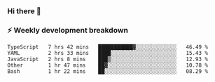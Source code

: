 ### Hi there 👋

### ⚡ Weekly development breakdown
<!--START_SECTION:waka-->
```text
TypeScript   7 hrs 42 mins   ███████████▓░░░░░░░░░░░░░   46.49 % 
YAML         2 hrs 33 mins   ████░░░░░░░░░░░░░░░░░░░░░   15.43 % 
JavaScript   2 hrs 8 mins    ███▒░░░░░░░░░░░░░░░░░░░░░   12.93 % 
Other        1 hr 47 mins    ██▓░░░░░░░░░░░░░░░░░░░░░░   10.78 % 
Bash         1 hr 22 mins    ██░░░░░░░░░░░░░░░░░░░░░░░   08.29 % 
```
<!--END_SECTION:waka-->
<!--
**MarceloWis/MarceloWis** is a ✨ _special_ ✨ repository because its `README.md` (this file) appears on your GitHub profile.

Here are some ideas to get you started:

- 🔭 I’m currently working on ...
- 🌱 I’m currently learning ...
- 👯 I’m looking to collaborate on ...
- 🤔 I’m looking for help with ...
- 💬 Ask me about ...
- 📫 How to reach me: ...
- 😄 Pronouns: ...
- ⚡ Fun fact: ...
-->
